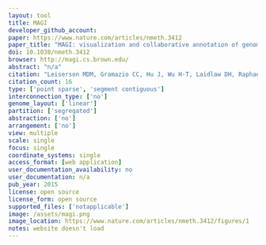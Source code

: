 ```yaml
---
layout: tool 
title: MAGI
developer_github_account: 
paper: https://www.nature.com/articles/nmeth.3412
paper_title: "MAGI: visualization and collaborative annotation of genomic aberrations."
doi: 10.1038/nmeth.3412
browser: http://magi.cs.brown.edu/
abstract: "n/a"
citation: "Leiserson MDM, Gramazio CC, Hu J, Wu H-T, Laidlaw DH, Raphael BJ. MAGI: visualization and collaborative annotation of genomic aberrations. Nat Methods. nature.com; 2015;12: 483–484."
citation_count: 16
type: ['point sparse', 'segment contiguous']
interconnection_type: ['no']
genome_layout: ['linear']
partition: ['segregated']
abstraction: ['no']
arrangement: ['no']
view: multiple
scale: single
focus: single
coordinate_systems: single
access_format: [web application]
user_documentation_availability: no
user_documentation: n/a
pub_year: 2015
license: open source
license_form: open source
supported_files: ['notapplicable']
image: /assets/magi.png
image_location: https://www.nature.com/articles/nmeth.3412/figures/1
notes: website doesn't load
---
```

